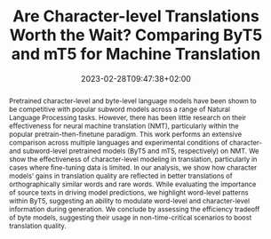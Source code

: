---
# Documentation: https://sourcethemes.com/academic/docs/managing-content/

title: "Are Character-level Translations Worth the Wait? Comparing ByT5 and mT5 for Machine Translation"
authors: [Lukas Edman, Gabriele Sarti, Antonio Toral, Gertjan van Noord, Arianna Bisazza]
date: 2023-02-28T09:47:38+02:00
doi: ""

# Schedule page publish date (NOT publication's date).
publishDate: 2023-02-28T09:47:38+02:00

# Publication type.
# Legend: 0 = Uncategorized; 1 = Conference paper; 2 = Journal article;
# 3 = Preprint / Working Paper; 4 = Report; 5 = Book; 6 = Book section;
# 7 = Thesis; 8 = Patent
publication_types: ["2"]

# Publication name and optional abbreviated publication name.
publication: "Transactions of the Association for Computational Linguistics (2024) 12: 392–410"
publication_short: "TACL"

abstract: "Pretrained character-level and byte-level language models have been shown to be competitive with popular subword models across a range of Natural Language Processing tasks. However, there has been little research on their effectiveness for neural machine translation (NMT), particularly within the popular pretrain-then-finetune paradigm. This work performs an extensive comparison across multiple languages and experimental conditions of character- and subword-level pretrained models (ByT5 and mT5, respectively) on NMT. We show the effectiveness of character-level modeling in translation, particularly in cases where fine-tuning data is limited. In our analysis, we show how character models’ gains in translation quality are reflected in better translations of orthographically similar words and rare words. While evaluating the importance of source texts in driving model predictions, we highlight word-level patterns within ByT5, suggesting an ability to modulate word-level and character-level information during generation. We conclude by assessing the efficiency tradeoff of byte models, suggesting their usage in non-time-critical scenarios to boost translation quality."

# Summary. An optional shortened abstract.
summary: "We analyze input contributions of char-level MT models and show how they modulate word and character-level information."

tags: [Natural Language Processing, Deep Learning, Interpretability, Machine Translation, Feature Attribution, Character-level]
categories: [Natural Language Processing]
featured: false

# Custom links (optional).
#   Uncomment and edit lines below to show custom links.
# links:
# - name: Follow
#   url: https://twitter.com
#   icon_pack: fab
#   icon: twitter
links:
- name: Journal
  url: https://direct.mit.edu/tacl/article/doi/10.1162/tacl_a_00651/120650/Are-Character-level-Translations-Worth-the-Wait
  icon_pack: fas
  icon: file-contract
- name: ArXiv
  url: https://arxiv.org/abs/2302.14220
  icon_pack: fas
  icon: file-contract
- name: Hugging Face
  url: https://huggingface.co/papers/2302.14220
  icon: codepen
  icon_pack: fab

url_pdf: https://arxiv.org/pdf/2302.14220.pdf
url_code:
url_dataset:
url_poster:
url_project:
url_slides:
url_source:
url_video:

# Featured image
# To use, add an image named `featured.jpg/png` to your page's folder. 
# Focal points: Smart, Center, TopLeft, Top, TopRight, Left, Right, BottomLeft, Bottom, BottomRight.
image:
  caption: ""
  focal_point: ""
  preview_only: false

# Associated Projects (optional).
#   Associate this publication with one or more of your projects.
#   Simply enter your project's folder or file name without extension.
#   E.g. `internal-project` references `content/project/internal-project/index.md`.
#   Otherwise, set `projects: []`.
projects: []

# Slides (optional).
#   Associate this publication with Markdown slides.
#   Simply enter your slide deck's filename without extension.
#   E.g. `slides: "example"` references `content/slides/example/index.md`.
#   Otherwise, set `slides: ""`.
slides: ""
---